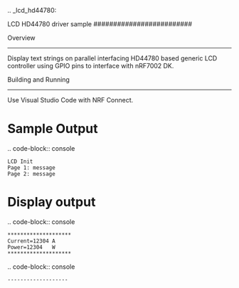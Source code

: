 .. _lcd_hd44780:

LCD HD44780 driver sample
#########################

Overview
********
Display text strings on parallel interfacing HD44780 based
generic LCD controller using GPIO pins to interface with
nRF7002 DK.

Building and Running
********************

Use Visual Studio Code with NRF Connect.

Sample Output
=============

.. code-block:: console

    LCD Init
    Page 1: message
    Page 2: message


Display output
==============

.. code-block:: console

    ********************
    Current=12304 A
    Power=12304   W
    ********************

.. code-block:: console

    -------------------

